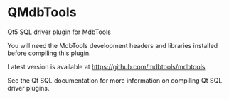 # QMdbTools
Qt5 SQL driver plugin for MdbTools

You will need the MdbTools development headers and libraries installed
before compiling this plugin.

Latest version is available at https://github.com/mdbtools/mdbtools

See the Qt SQL documentation for more information on compiling Qt SQL
driver plugins.


